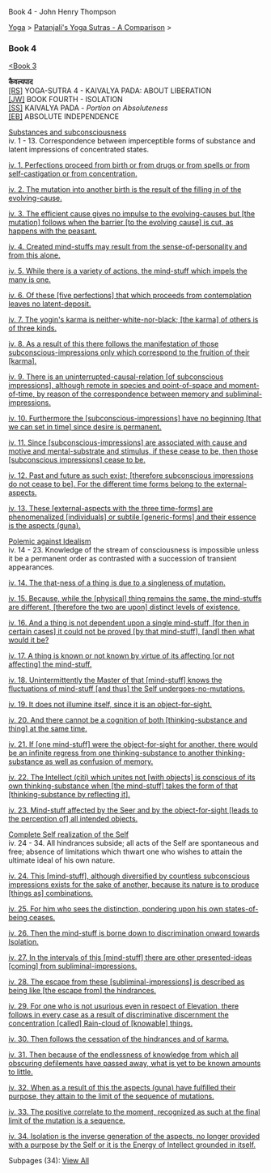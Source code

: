 Book 4 - John Henry Thompson


[Yoga](../../yoga.md)‎ > ‎[Patanjali's Yoga Sutras - A Comparison](../patanjani.md)‎ > ‎

### Book 4

[<Book 3](book-3.md)

**कैवल्यपाद**  
[\[RS\]](http://www.ashtangayoga.info/source-texts/yoga-sutra-patanjali/chapter-4/) YOGA-SUTRA 4 - KAIVALYA PADA: ABOUT LIBERATION  
[\[JW\]](http://books.google.com/books?id=YzFImjtOxUwC&pg=PA299&ci=308%2C231%2C285%2C114&source=bookclip) BOOK FOURTH - ISOLATION  
[\[SS\]](http://www.amazon.com/Yoga-Sutras-Patanjali-Commentary-Satchidananda/dp/0932040381) KAIVALYA PADA - _Portion on Absoluteness_  
[\[EB\]](http://www.amazon.com/Yoga-Sutras-Patanjali-Translation-Commentary/dp/0865477361/ref=sr_1_1?ie=UTF8&s=books&qid=1250508322&sr=1-1) ABSOLUTE INDEPENDENCE

[Substances and subconsciousness](http://books.google.com/books?id=YzFImjtOxUwC&pg=PR40&ci=168%2C394%2C782%2C720&source=bookclip)  
iv. 1 - 13. Correspondence between imperceptible forms of substance and latent impressions of concentrated states.

[iv. 1. Perfections proceed from birth or from drugs or from spells or from self-castigation or from concentration.](book-4/41.md)

[iv. 2. The mutation into another birth is the result of the filling in of the evolving-cause.](book-4/42.md)

[iv. 3. The efficient cause gives no impulse to the evolving-causes but \[the mutation\] follows when the barrier \[to the evolving cause\] is cut, as happens with the peasant.](book-4/43.md)

[iv. 4. Created mind-stuffs may result from the sense-of-personality and from this alone.](book-4/44.md)

[iv. 5. While there is a variety of actions, the mind-stuff which impels the many is one.](book-4/45.md)

[iv. 6. Of these \[five perfections\] that which proceeds from contemplation leaves no latent-deposit.](book-4/46.md)

[iv. 7. The yogin's karma is neither-white-nor-black; \[the karma\] of others is of three kinds.](book-4/47.md)

[iv. 8. As a result of this there follows the manifestation of those subconscious-impressions only which correspond to the fruition of their \[karma\].](book-4/48.md)

[iv. 9. There is an uninterrupted-causal-relation \[of subconscious impressions\], although remote in species and point-of-space and moment-of-time, by reason of the correspondence between memory and subliminal-impressions.](book-4/49.md)

[iv. 10. Furthermore the \[subconscious-impressions\] have no beginning \[that we can set in time\] since desire is permanent.](book-4/411.md)

[iv. 11. Since \[subconscious-impressions\] are associated with cause and motive and mental-substrate and stimulus, if these cease to be, then those \[subconscious impressions\] cease to be.](book-4/411.md)

[iv. 12. Past and future as such exist; \[therefore subconscious impressions do not cease to be\]. For the different time forms belong to the external-aspects.](book-4/412.md)

[iv. 13. These \[external-aspects with the three time-forms\] are phenomenalized \[individuals\] or subtile \[generic-forms\] and their essence is the aspects (guna).](book-4/413.md)

[Polemic against Idealism](http://books.google.com/books?id=YzFImjtOxUwC&pg=PR40&ci=143%2C1118%2C796%2C188&source=bookclip)  
iv. 14 - 23. Knowledge of the stream of consciousness is impossible unless it be a permanent order as contrasted with a succession of transient appearances.

[iv. 14. The that-ness of a thing is due to a singleness of mutation.](book-4/414.md)

[iv. 15. Because, while the \[physical\] thing remains the same, the mind-stuffs are different, \[therefore the two are upon\] distinct levels of existence.](book-4/415.md)

[iv. 16. And a thing is not dependent upon a single mind-stuff, \[for then in certain cases\] it could not be proved \[by that mind-stuff\], \[and\] then what would it be?](book-4/416.md)

[iv. 17. A thing is known or not known by virtue of its affecting \[or not affecting\] the mind-stuff.](book-4/417.md)

[iv. 18. Unintermittently the Master of that \[mind-stuff\] knows the fluctuations of mind-stuff \[and thus\] the Self undergoes-no-mutations.](book-4/418.md)

[iv. 19. It does not illumine itself, since it is an object-for-sight.](book-4/419.md)

[iv. 20. And there cannot be a cognition of both \[thinking-substance and thing\] at the same time.](book-4/420.md)

[iv. 21. If \[one mind-stuff\] were the object-for-sight for another, there would be an infinite regress from one thinking-substance to another thinking-substance as well as confusion of memory.](book-4/421.md)

[iv. 22. The Intellect (citi) which unites not \[with objects\] is conscious of its own thinking-substance when \[the mind-stuff\] takes the form of that \[thinking-substance by reflecting it\].](book-4/422.md)

[iv. 23. Mind-stuff affected by the Seer and by the object-for-sight \[leads to the perception of\] all intended objects.](book-4/423.md)

[Complete Self realization of the Self](http://books.google.com/books?id=YzFImjtOxUwC&pg=PR41&ci=93%2C584%2C807%2C626&source=bookclip)  
iv. 24 - 34. All hindrances subside; all acts of the Self are spontaneous and free; absence of limitations which thwart one who wishes to attain the ultimate ideal of his own nature.

[iv. 24. This \[mind-stuff\], although diversified by countless subconscious impressions exists for the sake of another, because its nature is to produce \[things as\] combinations.](book-4/424.md)

[iv. 25. For him who sees the distinction, pondering upon his own states-of-being ceases.](book-4/425.md)

[iv. 26. Then the mind-stuff is borne down to discrimination onward towards Isolation.](book-4/426.md)

[iv. 27. In the intervals of this \[mind-stuff\] there are other presented-ideas \[coming\] from subliminal-impressions.](book-4/427.md)

[iv. 28. The escape from these \[subliminal-impressions\] is described as being like \[the escape from\] the hindrances.](book-4/428.md)

[iv. 29. For one who is not usurious even in respect of Elevation, there follows in every case as a result of discriminative discernment the concentration \[called\] Rain-cloud of \[knowable\] things.](book-4/429.md)

[iv. 30. Then follows the cessation of the hindrances and of karma.](book-4/430.md)

[iv. 31. Then because of the endlessness of knowledge from which all obscuring defilements have passed away, what is yet to be known amounts to little.](book-4/431.md)

[iv. 32. When as a result of this the aspects (guna) have fulfilled their purpose, they attain to the limit of the sequence of mutations.](book-4/432.md)

[iv. 33. The positive correlate to the moment, recognized as such at the final limit of the mutation is a sequence.](book-4/433.md)

[iv. 34. Isolation is the inverse generation of the aspects, no longer provided with a purpose by the Self or it is the Energy of Intellect grounded in itself.](book-4/434.md)

Subpages (34): [View All](../../system/app/pages/subPages-path=-yoga-patanjani-book-4.md)
